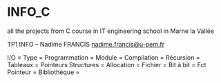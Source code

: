 # INFO_C
all the projects from C course in IT engineering school in Marne la Vallée

TP1 INFO – Nadime FRANCIS
nadime.francis@u-pem.fr

I/O =
Type =
Programmation =
Module = 
Compilation = 
Récursion =
Tableaux = 
Pointeurs
Structures = 
Allocation =
Fichier =
Bit à bit =
Fct Pointeur =
Bibliothèque =


